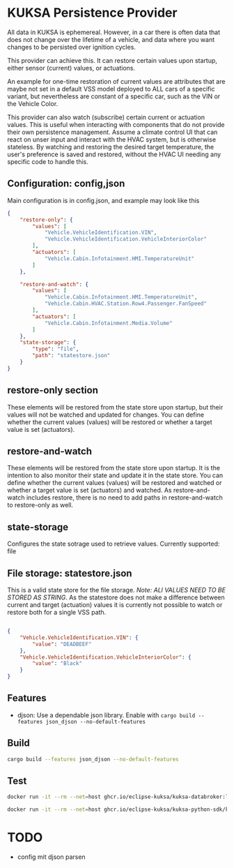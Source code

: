 # KUKSA Persistence Provider

All data in KUKSA is ephemereal. However, in a car there is often data that does not change over the lifetime of a vehicle, and data where you want changes to be persisted over ignition cycles.

This provider can achieve this. It can restore certain values upon startup, either sensor (current) values, or actuations.

An example for one-time restoration of current values are attributes that are maybe not set in a default VSS model deployed to ALL cars of a specific variant, but nevertheless are constant of a specific car, such as the VIN or the Vehicle Color.

This provider can also watch (subscribe) certain current or actuation values. This is useful when interacting with components that do not provide their own persistence management. Assume a climate control UI that can react on unser input and interact with the HVAC system, but is otherwise stateless. By watching and restoring the desired target temperature, the user's preference is saved and restored, without the HVAC UI needing any specific code to handle this.

## Configuration: config,json

Main configuration is in config.json, and example may look like this

```json
{
    "restore-only": {
        "values": [
            "Vehicle.VehicleIdentification.VIN",
            "Vehicle.VehicleIdentification.VehicleInteriorColor"
        ],
        "actuators": [
            "Vehicle.Cabin.Infotainment.HMI.TemperatureUnit"
        ]
    },

    "restore-and-watch": {
        "values": [
            "Vehicle.Cabin.Infotainment.HMI.TemperatureUnit",
            "Vehicle.Cabin.HVAC.Station.Row4.Passenger.FanSpeed"
        ],
        "actuators": [
            "Vehicle.Cabin.Infotainment.Media.Volume"
        ]
    },
    "state-storage": {
        "type": "file",
        "path": "statestore.json"
    }
}
```

## restore-only section

These elements will be restored from the state store upon startup, but their values will not be watched and updated for changes. You can define whether the current values (values) will be restored or whether a target value is set (actuators).

## restore-and-watch

These elements will be restored from the state store upon startup. It is the intention to also monitor their state and update it in the state store. You can define whether the current values (values) will be restored and watched or whether a target value is set (actuators) and watched. As restore-and-watch includes restore, there is no need to add paths in restore-and-watch to restore-only as well.

## state-storage

Configures the state sotrage used to retrieve values. Currently supported: file

## File storage: statestore.json

This is a valid state store for the file storage.
*Note: ALl VALUES NEED TO BE STORED AS STRING*.
As the statestore does not make a difference between current and target (actuation) values it is currently not possible to watch or restore both for a single VSS path.

```json

{
    "Vehicle.VehicleIdentification.VIN": {
        "value": "DEADBEEF"
    },
    "Vehicle.VehicleIdentification.VehicleInteriorColor": {
        "value": "Black"
    }
}
```

## Features

* djson: Use a dependable json library. 
  Enable with ```cargo build --features json_djson --no-default-features```

## Build

```bash
cargo build --features json_djson --no-default-features
```

## Test

```bash
docker run -it --rm --net=host ghcr.io/eclipse-kuksa/kuksa-databroker:latest --port 55556
```

```bash
docker run -it --rm --net=host ghcr.io/eclipse-kuksa/kuksa-python-sdk/kuksa-client:latest grpc://127.0.0.1:55556
```

# TODO 
* config mit djson parsen